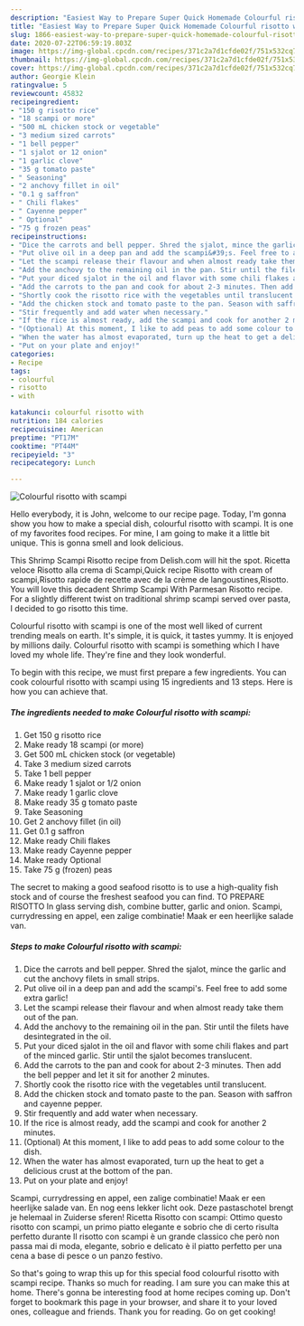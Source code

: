 ```yaml
---
description: "Easiest Way to Prepare Super Quick Homemade Colourful risotto with scampi"
title: "Easiest Way to Prepare Super Quick Homemade Colourful risotto with scampi"
slug: 1866-easiest-way-to-prepare-super-quick-homemade-colourful-risotto-with-scampi
date: 2020-07-22T06:59:19.803Z
image: https://img-global.cpcdn.com/recipes/371c2a7d1cfde02f/751x532cq70/colourful-risotto-with-scampi-recipe-main-photo.jpg
thumbnail: https://img-global.cpcdn.com/recipes/371c2a7d1cfde02f/751x532cq70/colourful-risotto-with-scampi-recipe-main-photo.jpg
cover: https://img-global.cpcdn.com/recipes/371c2a7d1cfde02f/751x532cq70/colourful-risotto-with-scampi-recipe-main-photo.jpg
author: Georgie Klein
ratingvalue: 5
reviewcount: 45832
recipeingredient:
- "150 g risotto rice"
- "18 scampi or more"
- "500 mL chicken stock or vegetable"
- "3 medium sized carrots"
- "1 bell pepper"
- "1 sjalot or 12 onion"
- "1 garlic clove"
- "35 g tomato paste"
- " Seasoning"
- "2 anchovy fillet in oil"
- "0.1 g saffron"
- " Chili flakes"
- " Cayenne pepper"
- " Optional"
- "75 g frozen peas"
recipeinstructions:
- "Dice the carrots and bell pepper. Shred the sjalot, mince the garlic and cut the anchovy filets in small strips."
- "Put olive oil in a deep pan and add the scampi&#39;s. Feel free to add some extra garlic!"
- "Let the scampi release their flavour and when almost ready take them out of the pan."
- "Add the anchovy to the remaining oil in the pan. Stir until the filets have desintegrated in the oil."
- "Put your diced sjalot in the oil and flavor with some chili flakes and part of the minced garlic. Stir until the sjalot becomes translucent."
- "Add the carrots to the pan and cook for about 2-3 minutes. Then add the bell pepper and let it sit for another 2 minutes."
- "Shortly cook the risotto rice with the vegetables until translucent."
- "Add the chicken stock and tomato paste to the pan. Season with saffron and cayenne pepper."
- "Stir frequently and add water when necessary."
- "If the rice is almost ready, add the scampi and cook for another 2 minutes."
- "(Optional) At this moment, I like to add peas to add some colour to the dish."
- "When the water has almost evaporated, turn up the heat to get a delicious crust at the bottom of the pan."
- "Put on your plate and enjoy!"
categories:
- Recipe
tags:
- colourful
- risotto
- with

katakunci: colourful risotto with 
nutrition: 184 calories
recipecuisine: American
preptime: "PT17M"
cooktime: "PT44M"
recipeyield: "3"
recipecategory: Lunch

---
```



![Colourful risotto with scampi](https://img-global.cpcdn.com/recipes/371c2a7d1cfde02f/751x532cq70/colourful-risotto-with-scampi-recipe-main-photo.jpg)

Hello everybody, it is John, welcome to our recipe page. Today, I'm gonna show you how to make a special dish, colourful risotto with scampi. It is one of my favorites food recipes. For mine, I am going to make it a little bit unique. This is gonna smell and look delicious.

This Shrimp Scampi Risotto recipe from Delish.com will hit the spot. Ricetta veloce Risotto alla crema di Scampi,Quick recipe Risotto with cream of scampi,Risotto rapide de recette avec de la crème de langoustines,Risotto. You will love this decadent Shrimp Scampi With Parmesan Risotto recipe. For a slightly different twist on traditional shrimp scampi served over pasta, I decided to go risotto this time.

Colourful risotto with scampi is one of the most well liked of current trending meals on earth. It's simple, it is quick, it tastes yummy. It is enjoyed by millions daily. Colourful risotto with scampi is something which I have loved my whole life. They're fine and they look wonderful.


To begin with this recipe, we must first prepare a few ingredients. You can cook colourful risotto with scampi using 15 ingredients and 13 steps. Here is how you can achieve that.

<!--inarticleads1-->

##### The ingredients needed to make Colourful risotto with scampi:

1. Get 150 g risotto rice
1. Make ready 18 scampi (or more)
1. Get 500 mL chicken stock (or vegetable)
1. Take 3 medium sized carrots
1. Take 1 bell pepper
1. Make ready 1 sjalot or 1/2 onion
1. Make ready 1 garlic clove
1. Make ready 35 g tomato paste
1. Take  Seasoning
1. Get 2 anchovy fillet (in oil)
1. Get 0.1 g saffron
1. Make ready  Chili flakes
1. Make ready  Cayenne pepper
1. Make ready  Optional
1. Take 75 g (frozen) peas


The secret to making a good seafood risotto is to use a high-quality fish stock and of course the freshest seafood you can find. TO PREPARE RISOTTO In glass serving dish, combine butter, garlic and onion. Scampi, currydressing en appel, een zalige combinatie! Maak er een heerlijke salade van. 

<!--inarticleads2-->

##### Steps to make Colourful risotto with scampi:

1. Dice the carrots and bell pepper. Shred the sjalot, mince the garlic and cut the anchovy filets in small strips.
1. Put olive oil in a deep pan and add the scampi&#39;s. Feel free to add some extra garlic!
1. Let the scampi release their flavour and when almost ready take them out of the pan.
1. Add the anchovy to the remaining oil in the pan. Stir until the filets have desintegrated in the oil.
1. Put your diced sjalot in the oil and flavor with some chili flakes and part of the minced garlic. Stir until the sjalot becomes translucent.
1. Add the carrots to the pan and cook for about 2-3 minutes. Then add the bell pepper and let it sit for another 2 minutes.
1. Shortly cook the risotto rice with the vegetables until translucent.
1. Add the chicken stock and tomato paste to the pan. Season with saffron and cayenne pepper.
1. Stir frequently and add water when necessary.
1. If the rice is almost ready, add the scampi and cook for another 2 minutes.
1. (Optional) At this moment, I like to add peas to add some colour to the dish.
1. When the water has almost evaporated, turn up the heat to get a delicious crust at the bottom of the pan.
1. Put on your plate and enjoy!


Scampi, currydressing en appel, een zalige combinatie! Maak er een heerlijke salade van. En nog eens lekker licht ook. Deze pastaschotel brengt je helemaal in Zuiderse sferen! Ricetta Risotto con scampi: Ottimo questo risotto con scampi, un primo piatto elegante e sobrio che di certo risulta perfetto durante Il risotto con scampi è un grande classico che però non passa mai di moda, elegante, sobrio e delicato è il piatto perfetto per una cena a base di pesce o un panzo festivo. 

So that's going to wrap this up for this special food colourful risotto with scampi recipe. Thanks so much for reading. I am sure you can make this at home. There's gonna be interesting food at home recipes coming up. Don't forget to bookmark this page in your browser, and share it to your loved ones, colleague and friends. Thank you for reading. Go on get cooking!

